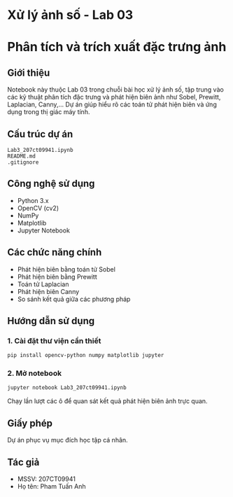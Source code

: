 # Xử lý ảnh số - Lab 03

# Phân tích và trích xuất đặc trưng ảnh

## Giới thiệu

Notebook này thuộc Lab 03 trong chuỗi bài học xử lý ảnh số, tập trung vào các kỹ thuật phân tích đặc trưng và phát hiện biên ảnh như Sobel, Prewitt, Laplacian, Canny,... Dự án giúp hiểu rõ các toán tử phát hiện biên và ứng dụng trong thị giác máy tính.

## Cấu trúc dự án

```
Lab3_207ct09941.ipynb
README.md
.gitignore
```

## Công nghệ sử dụng

- Python 3.x
- OpenCV (cv2)
- NumPy
- Matplotlib
- Jupyter Notebook

## Các chức năng chính

- Phát hiện biên bằng toán tử Sobel
- Phát hiện biên bằng Prewitt
- Toán tử Laplacian
- Phát hiện biên Canny
- So sánh kết quả giữa các phương pháp

## Hướng dẫn sử dụng

### 1. Cài đặt thư viện cần thiết

```bash
pip install opencv-python numpy matplotlib jupyter
```

### 2. Mở notebook

```bash
jupyter notebook Lab3_207ct09941.ipynb
```

Chạy lần lượt các ô để quan sát kết quả phát hiện biên ảnh trực quan.

## Giấy phép

Dự án phục vụ mục đích học tập cá nhân.

## Tác giả

- MSSV: 207CT09941
- Họ tên: Pham Tuấn Anh
